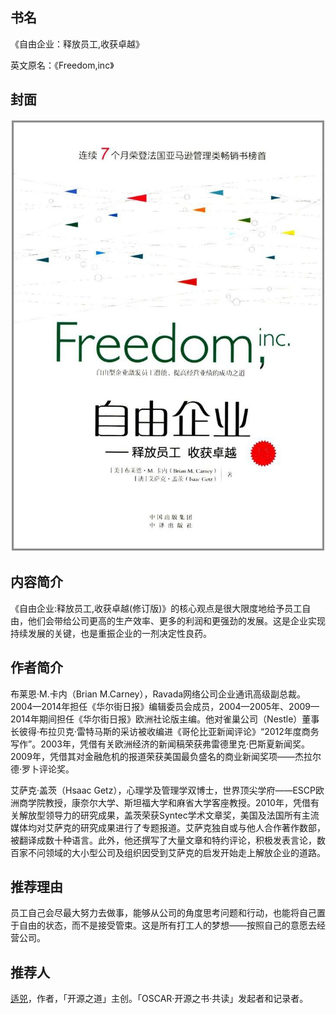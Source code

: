 ##  书名

《自由企业：释放员工,收获卓越》

英文原名：《Freedom,inc》

## 封面

![](./face-image/freedom-inc.jpg)

## 内容简介

《自由企业:释放员工,收获卓越(修订版)》的核心观点是很大限度地给予员工自由，他们会带给公司更高的生产效率、更多的利润和更强劲的发展。这是企业实现持续发展的关键，也是重振企业的一剂决定性良药。

## 作者简介

布莱恩·M.卡内（Brian M.Carney），Ravada网络公司企业通讯高级副总裁。2004—2014年担任《华尔街日报》编辑委员会成员，2004—2005年、2009—2014年期间担任《华尔街日报》欧洲社论版主编。他对雀巢公司（Nestle）董事长彼得·布拉贝克·雷特马斯的采访被收编进《哥伦比亚新闻评论》“2012年度商务写作”。2003年，凭借有关欧洲经济的新闻稿荣获弗雷德里克·巴斯夏新闻奖。2009年，凭借其对金融危机的报道荣获美国最负盛名的商业新闻奖项——杰拉尔德·罗卜评论奖。

艾萨克·盖茨（Hsaac Getz），心理学及管理学双博士，世界顶尖学府——ESCP欧洲商学院教授，康奈尔大学、斯坦福大学和麻省大学客座教授。2010年，凭借有关解放型领导力的研究成果，盖茨荣获Syntec学术文章奖，美国及法国所有主流媒体均对艾萨克的研究成果进行了专题报道。艾萨克独自或与他人合作著作数部，被翻译成数十种语言。此外，他还撰写了大量文章和特约评论，积极发表言论，数百家不问领域的大小型公司及组织因受到艾萨克的启发开始走上解放企业的道路。

## 推荐理由

员工自己会尽最大努力去做事，能够从公司的角度思考问题和行动，也能将自己置于自由的状态，而不是接受管束。这是所有打工人的梦想——按照自己的意愿去经营公司。

## 推荐人

[适兕](https://opensourceway.community/all_about_kuosi)，作者，「开源之道」主创。「OSCAR·开源之书·共读」发起者和记录者。